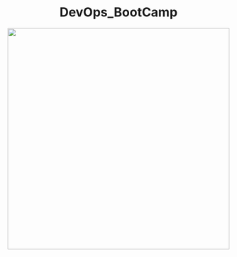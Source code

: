 # <div align="center"> DevOps_BootCamp </div>
<div align="center"> <img src="https://user-images.githubusercontent.com/78722016/194750815-0fe3b30e-a6a2-43e7-a838-95c05578fa8a.png" width="500"> </div>
